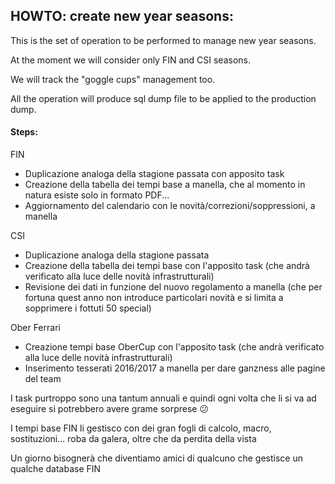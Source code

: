 ## HOWTO: create new year seasons:

This is the set of operation to be performed to manage new year seasons.

At the moment we will consider only FIN and CSI seasons.

We will track the "goggle cups" management too.

All the operation will produce sql dump file to be applied to the production dump.

#### Steps:

  FIN
  - Duplicazione analoga della stagione passata con apposito task
  - Creazione della tabella dei tempi base a manella, che al momento in natura esiste solo in formato PDF...
  - Aggiornamento del calendario con le novità/correzioni/soppressioni, a manella

  CSI
  - Duplicazione analoga della stagione passata
  - Creazione della tabella dei tempi base con l'apposito task (che andrà verificato alla luce delle novità infrastrutturali)
  - Revisione dei dati in funzione del nuovo regolamento a manella (che per fortuna quest anno non introduce particolari novità e si limita a sopprimere i fottuti 50 special)

  Ober Ferrari
  - Creazione tempi base OberCup con l'apposito task (che andrà verificato alla luce delle novità infrastrutturali)
  - Inserimento tesserati 2016/2017 a manella per dare ganzness alle pagine del team

  I task purtroppo sono una tantum annuali e quindi ogni volta che li si va ad eseguire si potrebbero avere grame sorprese :confused:

  I tempi base FIN li gestisco con dei gran fogli di calcolo, macro, sostituzioni... roba da galera, oltre che da perdita della vista

  Un giorno bisognerà che diventiamo amici di qualcuno che gestisce un qualche database FIN

 
